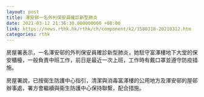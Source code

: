 ```yaml
---
layout: post
title: 澤安邨一名外判保安員確診新型肺炎
date: 2021-03-12 21:36:30.000000000 +08:00
link: https://news.rthk.hk/rthk/ch/component/k2/1580318-20210312.htm
categories: rthk
---
```


房屋署表示，一名澤安邨的外判保安員確診新型肺炎，她駐守富澤樓地下大堂的保安櫃檯，一般負責中班工作，前日是最近一次上班，工作時有戴口罩並遵守防疫措施。

房屋署說，已按衞生防護中心指引，清潔與消毒富澤樓的公用地方及澤安邨的屋邨辦事處，署方會繼續與衞生防護中心保持聯繫，配合措施。
